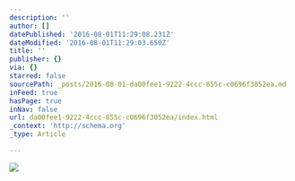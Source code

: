 ```yaml
---
description: ''
author: []
datePublished: '2016-08-01T11:29:08.231Z'
dateModified: '2016-08-01T11:29:03.650Z'
title: ''
publisher: {}
via: {}
starred: false
sourcePath: _posts/2016-08-01-da00fee1-9222-4ccc-855c-c0696f3052ea.md
inFeed: true
hasPage: true
inNav: false
url: da00fee1-9222-4ccc-855c-c0696f3052ea/index.html
_context: 'http://schema.org'
_type: Article

---
```

![](https://the-grid-user-content.s3-us-west-2.amazonaws.com/13b9aa18-7411-42d7-971c-de174b5fe377.jpg)